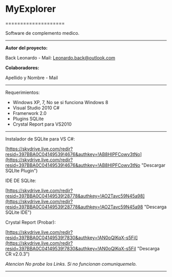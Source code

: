# MyExplorer #
====================

Software de complemento medico.

----------

**Autor del proyecto:**

Back Leonardo  - Mail: Leonardo.back@outlook.com

**Colaboradores:**

Apellido y Nombre - Mail

----------

Requerimientos:

- Windows XP, 7, No se si funciona Windows 8
- Visual Studio 2010 C#
- Framerwork 2.0
- Plugins SQLite
- Crystal Report para VS2010


----------

Instalador de SQLite para VS C#:


[https://skydrive.live.com/redir?resid=397BBA0C04149539!4676&authkey=!AB8HIPFCowv3tNo](https://skydrive.live.com/redir?resid=397BBA0C04149539!4676&authkey=!AB8HIPFCowv3tNo "Descargar SQLIte Plugin")


IDE DE SQLite:

[https://skydrive.live.com/redir?resid=397BBA0C04149539!28778&authkey=!AO2Tavc59N45a98](https://skydrive.live.com/redir?resid=397BBA0C04149539!28778&authkey=!AO2Tavc59N45a98 "Descarga SQLite IDE")

Crystal Report (Probar):

[https://skydrive.live.com/redir?resid=397BBA0C04149539!7830&authkey=!AN0oQIKqX-s5FiI](https://skydrive.live.com/redir?resid=397BBA0C04149539!7830&authkey=!AN0oQIKqX-s5FiI "Descarga CR v2.0.3")

*Atencion No probe los Links. Si no funcionan comuniquemelo.* 

----------